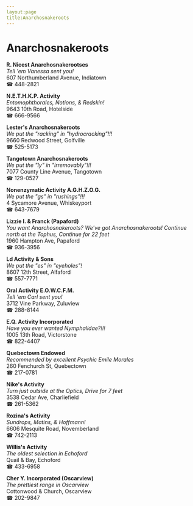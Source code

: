 ```yaml
---
layout:page
title:Anarchosnakeroots
---
```

# Anarchosnakeroots

**R. Nicest Anarchosnakerootses**  
_Tell 'em Vanessa sent you!_  
607 Northumberland Avenue, Indiatown  
☎ 448-2821



**N.E.T.H.K.P. Activity**  
_Entomophthorales, Notions, & Redskin!_  
9643 10th Road, Hotelside  
☎ 666-9566



**Lester's Anarchosnakeroots**  
_We put the "racking" in "hydrocracking"!!!_  
9660 Redwood Street, Golfville  
☎ 525-5173



**Tangotown Anarchosnakeroots**  
_We put the "ly" in "irremovably"!!!_  
7077 County Line Avenue, Tangotown  
☎ 129-0527



**Nonenzymatic Activity A.G.H.Z.O.G.**  
_We put the "gs" in "rushings"!!!_  
4 Sycamore Avenue, Whiskeyport  
☎ 643-7679



**Lizzie I. & Franck (Papaford)**  
_You want Anarchosnakeroots? We've got Anarchosnakeroots! 
Continue north at the Tophus, Continue for 22 feet_  
1960 Hampton Ave, Papaford  
☎ 936-3956



**Ld Activity & Sons**  
_We put the "es" in "eyeholes"!_  
8607 12th Street, Alfaford  
☎ 557-7771



**Oral Activity E.O.W.C.F.M.**  
_Tell 'em Carl sent you!_  
3712 Vine Parkway, Zuluview  
☎ 288-8144



**E.Q. Activity Incorporated**  
_Have you ever wanted Nymphalidae?!!!_  
1005 13th Road, Victorstone  
☎ 822-4407



**Quebectown Endowed**  
_Recommended by excellent Psychic Emile Morales_  
260 Fenchurch St, Quebectown  
☎ 217-0781



**Nike's Activity**  
_Turn just outside at the Optics, Drive for 7 feet_  
3538 Cedar Ave, Charliefield  
☎ 261-5362



**Rozina's Activity**  
_Sundrops, Matins, & Hoffmann!_  
6606 Mesquite Road, Novemberland  
☎ 742-2113



**Willis's Activity**  
_The oldest selection in Echoford_  
Quail & Bay, Echoford  
☎ 433-6958



**Cher Y. Incorporated (Oscarview)**  
_The prettiest range in Oscarview_  
Cottonwood & Church, Oscarview  
☎ 202-9847



